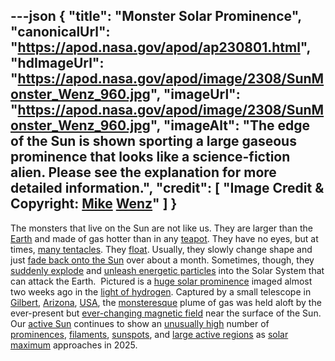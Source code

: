 ---json
{
  "title": "Monster Solar Prominence",
  "canonicalUrl": "https://apod.nasa.gov/apod/ap230801.html",
  "hdImageUrl": "https://apod.nasa.gov/apod/image/2308/SunMonster_Wenz_960.jpg",
  "imageUrl": "https://apod.nasa.gov/apod/image/2308/SunMonster_Wenz_960.jpg",
  "imageAlt": "The edge of the Sun is shown sporting a large gaseous prominence that looks like a science-fiction alien. Please see the explanation for more detailed information.",
  "credit": [
    "Image Credit & Copyright: [Mike](mailto:%20cwenz%20at%20comcast%20dot%20net) [Wenz](http://www.theskyscrapers.org/mike-wenz)"
  ]
}
---

The monsters that live on the Sun are not like us. They are larger than the [Earth](https://solarsystem.nasa.gov/planets/earth/overview/) and made of gas hotter than in any [teapot](https://apod.nasa.gov/apod/ap211003.html). They have no eyes, but at times, [many tentacles](https://en.wikipedia.org/wiki/Tentacle#/media/File:White_abalone_Haliotis_sorenseni.jpg). They [float](https://apod.nasa.gov/apod/ap220130.html). Usually, they slowly change shape and just [fade back onto the Sun](https://apod.nasa.gov/apod/ap180527.html) over about a month. Sometimes, though, they [suddenly explode](https://apod.nasa.gov/apod/ap190526.html) and [unleash energetic particles](https://apod.nasa.gov/apod/ap180902.html) into the Solar System that can attack the Earth.  Pictured is a [huge solar prominence](https://apod.nasa.gov/apod/ap220302.html) imaged almost two weeks ago in the [light of hydrogen](https://en.wikipedia.org/wiki/H-alpha). Captured by a small telescope in [Gilbert](https://en.wikipedia.org/wiki/Gilbert,_Arizona), [Arizona](https://youtu.be/sj13_HK_WUU), [USA](https://en.wikipedia.org/wiki/United_States), the [monster](https://apod.nasa.gov/apod/ap101018.html)[esque](https://randomwordgenerator.com/fake-word.php) plume of gas was held aloft by the ever-present but [ever-changing magnetic field](https://www.nasa.gov/feature/goddard/2016/understanding-the-magnetic-sun) near the surface of the Sun. Our [active Sun](https://spaceweather.com/images2023/02jul23/sunspotcounts.jpg) continues to show an [unusually high](https://cdn.animalchannel.co/wp-content/uploads/2020/07/06062531/concerned_dog_featured-1.png) number of [prominences](https://apod.nasa.gov/apod/ap220216.html), [filaments](https://apod.nasa.gov/apod/ap220913.html), [sunspots](https://spaceplace.nasa.gov/solar-activity/en/), and [large active regions](https://apod.nasa.gov/apod/ap141022.html) as [solar maximum](https://www.nasa.gov/sites/default/files/thumbnails/image/sunspots_comparison_1.jpg) approaches in 2025.
